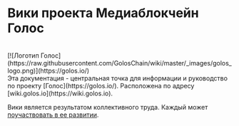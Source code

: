 # Вики проекта Медиаблокчейн Голос
<br>
[![Логотип Голос](https://raw.githubusercontent.com/GolosChain/wiki/master/_images/golos_logo.png)](https://golos.io/)
<br>
Эта документация - центральная точка для информации и руководство по проекту [Голос](https://golos.io/).  
Расположена по адресу [wiki.golos.io](https://wiki.golos.io).

Вики является результатом коллективного труда. Каждый может [поучаствовать в ее развитии](https://github.com/GolosChain/wiki).

